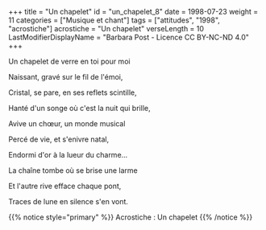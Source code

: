 +++
title = "Un chapelet"
id = "un_chapelet_8"
date = 1998-07-23
weight = 11
categories = ["Musique et chant"]
tags = ["attitudes", "1998", "acrostiche"]
acrostiche = "Un chapelet"
verseLength = 10
LastModifierDisplayName = "Barbara Post - Licence CC BY-NC-ND 4.0"
+++

Un chapelet de verre en toi pour moi

Naissant, gravé sur le fil de l'émoi,

Cristal, se pare, en ses reflets scintille,

Hanté d'un songe où c'est la nuit qui brille,

Avive un chœur, un monde musical

Percé de vie, et s'enivre natal,

Endormi d'or à la lueur du charme...

La chaîne tombe où se brise une larme

Et l'autre rive efface chaque pont,

Traces de lune en silence s'en vont.

{{% notice style="primary" %}}
Acrostiche : Un chapelet
{{% /notice %}}

